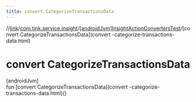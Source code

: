 ```yaml
---
title: convert CategorizeTransactionsData
---
```

//[link](../../../index.html)/[com.tink.service.insight](../index.html)/[[androidJvm]InsightActionConvertersTest](index.html)/[convert CategorizeTransactionsData](convert -categorize-transactions-data.html)



# convert CategorizeTransactionsData



[androidJvm]\
fun [convert CategorizeTransactionsData](convert -categorize-transactions-data.html)()




